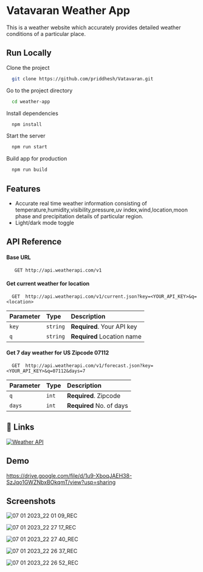# Vatavaran Weather App
This is a weather website which accurately provides detailed weather conditions of a particular place.

## Run Locally
Clone the project
```bash
  git clone https://github.com/priddhesh/Vatavaran.git
```

Go to the project directory

```bash
  cd weather-app
```

Install dependencies

```bash
  npm install
```

Start the server

```bash
  npm run start
```

Build app for production

```bash
  npm run build
```
## Features

- Accurate real time weather information consisting of temperature,humidity,visibility,pressure,uv index,wind,location,moon phase and precipitation details of particular region.
- Light/dark mode toggle

## API Reference
#### Base URL
```http
   GET http://api.weatherapi.com/v1
```
#### Get current weather for location

```http
  GET  http://api.weatherapi.com/v1/current.json?key=<YOUR_API_KEY>&q=<location>
```

| Parameter | Type     | Description                |
| :-------- | :------- | :------------------------- |
| `key` | `string` | **Required**. Your API key |
| `q`| `string` | **Required**  Location name|

#### Get 7 day weather for US Zipcode 07112
```http
  GET  http://api.weatherapi.com/v1/forecast.json?key=<YOUR_API_KEY>&q=07112&days=7
```
| Parameter | Type     | Description                |
| :-------- | :------- | :------------------------- |
| `q` | `int` | **Required**. Zipcode |
| `days`| `int` | **Required**  No. of days|
## 🔗 Links
[![Weather API](https://img.shields.io/badge/weather_api-000?style=for-the-badge&logo=ko-fi&logoColor=white)](https://www.weatherapi.com/)

## Demo

https://drive.google.com/file/d/1u9-XboqJAEH38-SzJqo1GWZNbxBOkqmT/view?usp=sharing

## Screenshots

![07 01 2023_22 01 09_REC](https://user-images.githubusercontent.com/109747774/211161709-b5631f99-e058-43f3-9732-be9469c14905.png)

![07 01 2023_22 27 17_REC](https://user-images.githubusercontent.com/109747774/211162029-e6054a15-0d88-496c-ba7e-67857ff301cc.png)

![07 01 2023_22 27 40_REC](https://user-images.githubusercontent.com/109747774/211161865-dd459a2d-4936-4429-ae41-820101982d11.png)

![07 01 2023_22 26 37_REC](https://user-images.githubusercontent.com/109747774/211161896-dd16de9d-f7a7-4db4-b97c-9b73ad4d2a99.png)

![07 01 2023_22 26 52_REC](https://user-images.githubusercontent.com/109747774/211161958-cbaee270-cd4d-4ef8-92a5-e7195e1d58bc.png)



